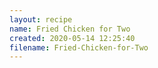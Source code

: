 ```yaml
---
layout: recipe
name: Fried Chicken for Two
created: 2020-05-14 12:25:40
filename: Fried-Chicken-for-Two
---
```

